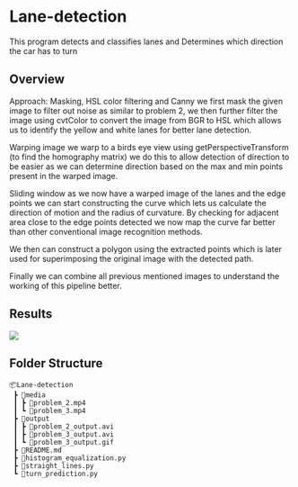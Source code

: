 # Lane-detection

This program detects and classifies lanes and Determines which direction the car has to turn


## Overview

Approach:
Masking, HSL color filtering and Canny we first mask the given image to filter out
noise as similar to problem 2, we then further filter the image using cvtColor to convert the
image from BGR to HSL which allows us to identify the yellow and white lanes for better lane
detection.

Warping image we warp to a birds eye view using getPerspectiveTransform (to find the
homography matrix) we do this to allow detection of direction to be easier as we can determine
direction based on the max and min points present in the warped image.

Sliding window as we now have a warped image of the lanes and the edge points we
can start constructing the curve which lets us calculate the direction of motion and the radius of
curvature. By checking for adjacent area close to the edge points detected we now map the
curve far better than other conventional image recognition methods.

We then can construct a polygon using the extracted points which is later used for
superimposing the original image with the detected path.

Finally we can combine all previous mentioned images to understand the working of this
pipeline better.

## Results

![](https://github.com/Sri-Sai-Charan/Lane-detection/blob/main/output/problem_3_output.gif)

## Folder Structure
```
📦Lane-detection
 ┣ 📂media
 ┃ ┣ 📜problem_2.mp4
 ┃ ┗ 📜problem_3.mp4
 ┣ 📂output
 ┃ ┣ 📜problem_2_output.avi
 ┃ ┣ 📜problem_3_output.avi
 ┃ ┗ 📜problem_3_output.gif
 ┣ 📜README.md
 ┣ 📜histogram_equalization.py
 ┣ 📜straight_lines.py
 ┗ 📜turn_prediction.py
 ```
 

